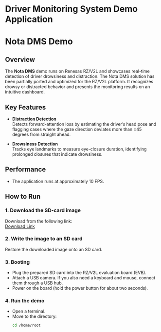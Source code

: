# Driver Monitoring System Demo Application

# Nota DMS Demo

## Overview
The **Nota DMS** demo runs on Renesas RZ/V2L and showcases real-time detection of driver drowsiness and distraction. The Nota DMS solution has been partially ported and optimized for the RZ/V2L platform. It recognizes drowsy or distracted behavior and presents the monitoring results on an intuitive dashboard.

## Key Features
- **Distraction Detection**  
  Detects forward-attention loss by estimating the driver’s head pose and flagging cases where the gaze direction deviates more than ±45 degrees from straight ahead.

- **Drowsiness Detection**  
  Tracks eye landmarks to measure eye-closure duration, identifying prolonged closures that indicate drowsiness.

## Performance
- The application runs at approximately 10 FPS.

## How to Run

### 1. Download the SD-card image
Download from the following link:  
[Download Link](https://drive.google.com/file/d/1450NCNEJpAUqxiMO50N77mGGszne-LaV/view?usp=sharing)

### 2. Write the image to an SD card
Restore the downloaded image onto an SD card.

### 3. Booting
- Plug the prepared SD card into the RZ/V2L evaluation board (EVB).
- Attach a USB camera. If you also need a keyboard and mouse, connect them through a USB hub.
- Power on the board (hold the power button for about two seconds).

### 4. Run the demo
- Open a terminal.
- Move to the directory:
  ```bash
  cd /home/root
